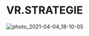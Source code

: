 # VR.STRATEGIE


![photo_2021-04-04_18-10-05](https://user-images.githubusercontent.com/78889189/113516540-16256e80-957b-11eb-8c6f-f467b7f83c78.jpg)
